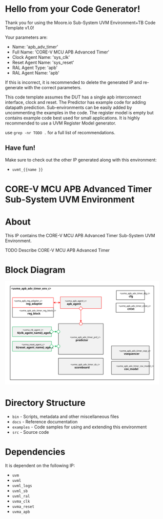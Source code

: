 # Hello from your Code Generator!
Thank you for using the Moore.io Sub-System UVM Environment+TB Code Template v1.0!

Your parameters are:
* Name: 'apb_adv_timer'
* Full Name: 'CORE-V MCU APB Advanced Timer'
* Clock Agent Name: 'sys_clk'
* Reset Agent Name: 'sys_reset'
* RAL Agent Type: 'apb'
* RAL Agent Name: 'apb'

If this is incorrect, it is recommended to delete the generated IP and re-generate with the correct parameters.

This code template assumes the DUT has a single apb interconnect interface, clock and reset.
The Predictor has example code for adding datapath prediction.
Sub-environments can be easily added by uncommenting the examples in the code.
The register model is empty but contains example code best used for small applications.
It is highly recommended to use a UVM Register Model generator.

use `grep -nr TODO .` for a full list of recommendations.


## Have fun!
Make sure to check out the other IP generated along with this environment:
* `uvmt_{{name }}`




# CORE-V MCU APB Advanced Timer Sub-System UVM Environment


# About
This IP contains the CORE-V MCU APB Advanced Timer Sub-System UVM Environment.

TODO Describe CORE-V MCU APB Advanced Timer


# Block Diagram
![alt text](./docs/env_block_diagram.svg "CORE-V MCU APB Advanced Timer Sub-System UVM Environment Block Diagram")

# Directory Structure
* `bin` - Scripts, metadata and other miscellaneous files
* `docs` - Reference documentation
* `examples` - Code samples for using and extending this environment
* `src` - Source code


# Dependencies
It is dependent on the following IP:

* `uvm`
* `uvml`
* `uvml_logs`
* `uvml_sb`
* `uvml_ral`
* `uvma_clk`
* `uvma_reset`
* `uvma_apb`
